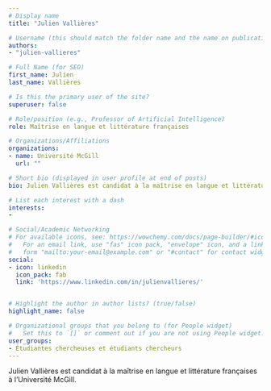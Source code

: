 ```yaml
---
# Display name
title: "Julien Vallières"

# Username (this should match the folder name and the name on publications)
authors:
- "julien-vallieres"

# Full Name (for SEO)
first_name: Julien
last_name: Vallières

# Is this the primary user of the site?
superuser: false

# Role/position (e.g., Professor of Artificial Intelligence)
role: Maîtrise en langue et littérature françaises

# Organizations/Affiliations
organizations:
- name: Université McGill
  url: ""

# Short bio (displayed in user profile at end of posts)
bio: Julien Vallières est candidat à la maîtrise en langue et littérature françaises à l’Université McGill.

# List each interest with a dash
interests:
-

# Social/Academic Networking
# For available icons, see: https://wowchemy.com/docs/page-builder/#icons
#   For an email link, use "fas" icon pack, "envelope" icon, and a link in the
#   form "mailto:your-email@example.com" or "#contact" for contact widget.
social:
- icon: linkedin
  icon_pack: fab
  link: 'https://www.linkedin.com/in/julienvallieres/'


# Highlight the author in author lists? (true/false)
highlight_name: false

# Organizational groups that you belong to (for People widget)
#   Set this to `[]` or comment out if you are not using People widget.
user_groups:
- Étudiantes chercheuses et étudiants chercheurs
---
```

Julien Vallières est candidat à la maîtrise en langue et littérature françaises à l’Université McGill.